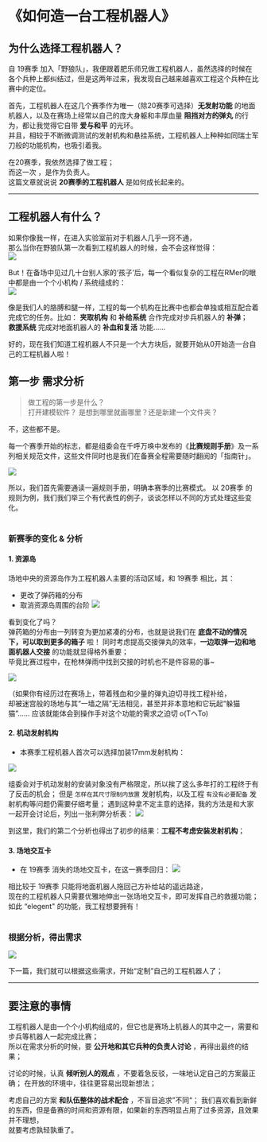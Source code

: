# 《如何造一台工程机器人》

##  为什么选择工程机器人？
自 19赛季 加入「野狼队」，我便跟着肥乐师兄做工程机器人，虽然选择的时候在各个兵种上都纠结过，但是这两年过来，我发现自己越来越喜欢工程这个兵种在比赛中的定位。    

首先，工程机器人在这几个赛季作为唯一（除20赛季可选择）**无发射功能** 的地面机器人，以及在赛场上经常以自己的庞大身躯和丰厚血量 **阻挡对方的弹丸** 的行为，都让我觉得它自带 **爱与和平** 的光环。  
并且，相较于不断微调测试的发射机构和悬挂系统，工程机器人上种种如同瑞士军刀般的功能机构，也吸引着我。

在20赛季，我依然选择了做工程；   
而这一次 ，是作为负责人。  
这篇文章就说说 **20赛季的工程机器人** 是如何成长起来的。

***

## 工程机器人有什么？
如果你像我一样，在进入实验室前对于机器人几乎一窍不通，  
那么当你在野狼队第一次看到工程机器人的时候，会不会这样觉得：  
![](https://raw.githubusercontent.com/Maroio-Ding/My_ImgBed/main/Picgo_img/20210106143729.jpg)

But！在备场中见过几十台别人家的‘孩子’后，每一个看似复杂的工程在RMer的眼中都是由一个个小机构 / 系统组成的：  
![](https://raw.githubusercontent.com/Maroio-Ding/My_ImgBed/main/Picgo_img/20210106172838.JPG)

像是我们人的胳膊和腿一样，工程的每一个机构在比赛中也都会单独或相互配合着完成它的任务。比如：
**夹取机构** 和 **补给系统** 合作完成对步兵机器人的 **补弹**；  
**救援系统** 完成对地面机器人的 **补血和复活** 功能…… 

好的，现在我们知道工程机器人不只是一个大方块后，就要开始从0开始造一台自己的工程机器人啦！

## 第一步 需求分析 
> 做工程的第一步是什么？   
打开建模软件？ 是想到哪里就画哪里？还是新建一个文件夹？

不，这些都不是。    

每一个赛季开始的标志，都是组委会在千呼万唤中发布的《**比赛规则手册**》及一系列相关规范文件，这些文件同时也是我们在备赛全程需要随时翻阅的「指南针」。  

![](https://raw.githubusercontent.com/Maroio-Ding/My_ImgBed/main/Picgo_img/20210106161111.png)  

所以，我们首先需要通读一遍规则手册，明确本赛季的比赛模式。
以 20赛季 的规则为例，我们我们举三个有代表性的例子，谈谈怎样以不同的方式处理这些变化。  
<br>


### 新赛季的变化 & 分析
#### 1. 资源岛
场地中央的资源岛作为工程机器人主要的活动区域，和 19赛季 相比，其：
- 更改了弹药箱的分布
- 取消资源岛周围的台阶
![](https://raw.githubusercontent.com/Maroio-Ding/My_ImgBed/main/Picgo_img/20210106172308.png)

看到变化了吗？  
弹药箱的分布由一列转变为更加紧凑的分布，也就是说我们在 **底盘不动的情况下，可以取到更多的箱子** 啦！
同时考虑提高交接弹丸的效率，**一边取弹一边和地面机器人交接** 的功能就显得格外重要；  
毕竟比赛过程中，在枪林弹雨中找到交接的时机也不是件容易的事~  

![](https://raw.githubusercontent.com/Maroio-Ding/My_ImgBed/main/Picgo_img/IMG_3118.JPG)

（如果你有经历过在赛场上，带着残血和少量的弹丸迫切寻找工程补给，  
却被迷宫般的场地与其“一墙之隔”无法相见，甚至并非本意地和它玩起“躲猫猫”……
应该就能体会到操作手对这个功能的需求之迫切 o(TヘTo)

#### 2. 机动发射机构 
- 本赛季工程机器人首次可以选择加装17mm发射机构：

![](https://raw.githubusercontent.com/Maroio-Ding/My_ImgBed/main/Picgo_img/20210107164224.png)

组委会对于机动发射的安装对象没有严格限定，所以挨了这么多年打的工程终于有了反击的机会；
但是 `怎样在其尺寸限制内放置` 发射机构，以及工程 `有没有必要配备` 发射机构等问题仍需要仔细考量；
遇到这种拿不定主意的选择，我的方法是和大家一起开会讨论后，列出一张利弊分析表：
![](https://raw.githubusercontent.com/Maroio-Ding/My_ImgBed/main/Picgo_img/20210107152801.png)

到这里，我们的第二个分析也得出了初步的结果：**工程不考虑安装发射机构**；

#### 3. 场地交互卡
- 在 19赛季 消失的场地交互卡，在这一赛季回归：
![](https://raw.githubusercontent.com/Maroio-Ding/My_ImgBed/main/Picgo_img/20210107163455.png)  

相比较于 19赛季 只能将地面机器人拖回己方补给站的遥远路途，  
现在的工程机器人只需要优雅地伸出一张场地交互卡，即可发挥自己的救援功能；
如此 “elegent" 的功能，我工程想要拥有！  
<br>  

### 根据分析，得出需求

![](https://raw.githubusercontent.com/Maroio-Ding/My_ImgBed/main/Picgo_img/20210107163953.jpg)  


下一篇，我们就可以根据这些需求，开始“定制”自己的工程机器人了；

***

## 要注意的事情
工程机器人是由一个个小机构组成的，但它也是赛场上机器人的其中之一，需要和步兵等机器人一起完成比赛；  
所以在需求分析的时候，要 **公开地和其它兵种的负责人讨论** ，再得出最终的结果；  

讨论的时候，认真 **倾听别人的观点** ，不要着急反驳，一味地认定自己的方案最正确；
在开放的环境中，往往更容易出现新想法；  

考虑自己的方案 **和队伍整体的战术配合** ，不盲目追求”不同“；
我们喜欢看到新鲜的东西，但是备赛的时间和资源有限，如果新的东西明显占用了过多资源，且效果并不理想，  
就要考虑孰轻孰重了。  





